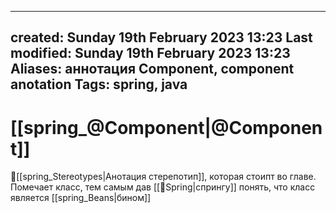 
---
created: Sunday 19th February 2023 13:23
Last modified: Sunday 19th February 2023 13:23
Aliases: аннотация Component, component anotation
Tags: spring, java
---

# [[spring_@Component|@Component]]

📌[[spring_Stereotypes|Анотация стерепотип]], которая стоипт во главе. Помечает класс, тем самым дав [[📙Spring|спрингу]] понять, что класс является [[spring_Beans|бином]]
